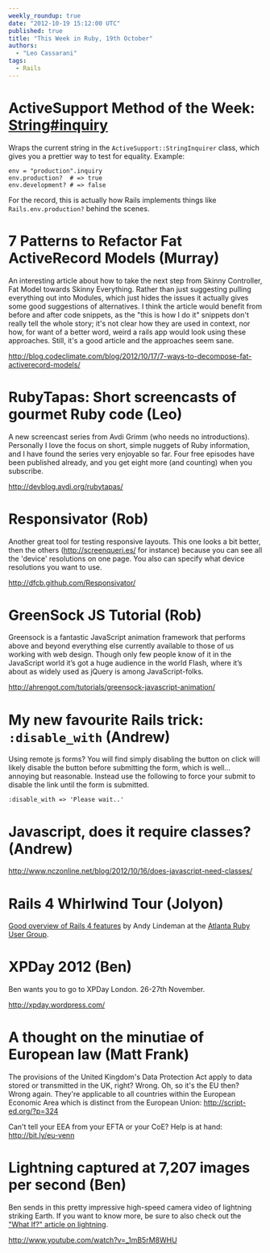 ```yaml
---
weekly_roundup: true
date: "2012-10-19 15:12:00 UTC"
published: true
title: "This Week in Ruby, 19th October"
authors:
  - "Leo Cassarani"
tags:
  - Rails
---
```


# ActiveSupport Method of the Week: [String#inquiry](http://api.rubyonrails.org/classes/String.html#method-i-inquiry)

Wraps the current string in the `ActiveSupport::StringInquirer` class, which gives you a prettier way to test for equality. Example:

    env = "production".inquiry
    env.production?  # => true
    env.development? # => false

For the record, this is actually how Rails implements things like `Rails.env.production?` behind the scenes.

# 7 Patterns to Refactor Fat ActiveRecord Models (Murray)

An interesting article about how to take the next step from Skinny Controller, Fat Model towards Skinny Everything.  Rather than just suggesting pulling everything out into Modules, which just hides the issues it actually gives some good suggestions of alternatives.  I think the article would benefit from before and after code snippets, as the "this is how I do it" snippets don't really tell the whole story; it's not clear how they are used in context, nor how, for want of a better word, weird a rails app would look using these approaches.  Still, it's a good article and the approaches seem sane.

http://blog.codeclimate.com/blog/2012/10/17/7-ways-to-decompose-fat-activerecord-models/

# RubyTapas: Short screencasts of gourmet Ruby code (Leo)

A new screencast series from Avdi Grimm (who needs no introductions). Personally I love the focus on short, simple nuggets of Ruby information, and I have found the series very enjoyable so far. Four free episodes have been published already, and you get eight more (and counting) when you subscribe.

http://devblog.avdi.org/rubytapas/

# Responsivator (Rob)

Another great tool for testing responsive layouts. This one looks a bit better, then the others (http://screenqueri.es/ for instance) because you can see all the 'device' resolutions on one page. You also can specify what device resolutions you want to use.

http://dfcb.github.com/Responsivator/

# GreenSock JS Tutorial (Rob)

Greensock is a fantastic JavaScript animation framework that performs above and beyond everything else currently available to those of us working with web design.
Though only few people know of it in the JavaScript world it’s got a huge audience in the world Flash, where it’s about as widely used as jQuery is among JavaScript-folks.

http://ahrengot.com/tutorials/greensock-javascript-animation/

# My new favourite Rails trick: `:disable_with` (Andrew)

Using remote js forms? You will find simply disabling the button on click will likely disable the button before submitting the form, which is well… annoying but reasonable. Instead use the following to force your submit to disable the link until the form is submitted.

    :disable_with => 'Please wait..'


# Javascript, does it require classes? (Andrew)

http://www.nczonline.net/blog/2012/10/16/does-javascript-need-classes/

# Rails 4 Whirlwind Tour (Jolyon)

[Good overview of Rails 4 features](http://vimeo.com/51181496) by Andy Lindeman at the [Atlanta Ruby User Group](https://twitter.com/atlrug).

# XPDay 2012 (Ben)

Ben wants you to go to XPDay London. 26-27th November.

http://xpday.wordpress.com/

# A thought on the minutiae of European law (Matt Frank)

The provisions of the United Kingdom's Data Protection Act apply to data stored or transmitted in the UK, right? Wrong. Oh, so it's the EU then?  Wrong again.  They're applicable to all countries within the European Economic Area which is distinct from the European Union: http://script-ed.org/?p=324

Can't tell your EEA from your EFTA or your CoE? Help is at hand: http://bit.ly/eu-venn

# Lightning captured at 7,207 images per second (Ben)

Ben sends in this pretty impressive high-speed camera video of lightning striking Earth. If you want to know more, be sure to also check out the ["What If?" article on lightning](http://what-if.xkcd.com/16/).

http://www.youtube.com/watch?v=_1mB5rM8WHU
